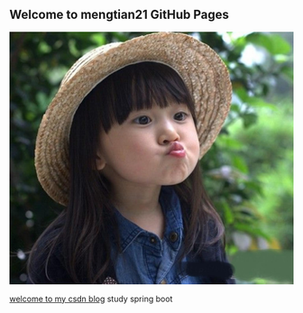 ## Welcome to mengtian21 GitHub Pages


![图片](src/main/resources/static/image/a.jpg)



[welcome to my csdn blog](https://blog.csdn.net/mengtian21/article/details/77970247) study spring boot
